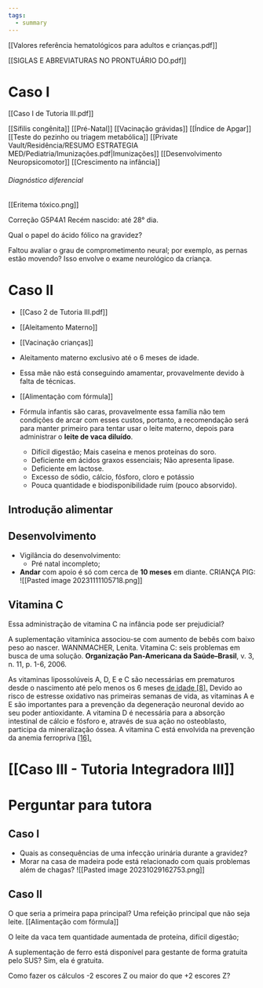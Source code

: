 ```yaml
---
tags:
  - summary
---
```

[[Valores referência hematológicos para adultos e crianças.pdf]]

[[SIGLAS E ABREVIATURAS NO PRONTUÁRIO DO.pdf]]
# Caso I 
[[Caso I de Tutoria III.pdf]]

[[Sífilis congênita]]
[[Pré-Natal]]
[[Vacinação grávidas]]
[[Índice de Apgar]]
[[Teste do pezinho ou triagem metabólica]]
[[Private Vault/Residência/RESUMO ESTRATEGIA MED/Pediatria/Imunizações.pdf|Imunizações]]
[[Desenvolvimento Neuropsicomotor]]
[[Crescimento na infância]]
###### Diagnóstico diferencial
[[Eritema tóxico.png]]

Correção 
G5P4A1
Recém nascido: até 28° dia. 

Qual o papel do ácido fólico na gravidez? 

Faltou avaliar o grau de comprometimento neural; por exemplo, as pernas estão movendo? Isso envolve o exame neurológico da criança. 



# Caso II
* [[Caso 2 de Tutoria III.pdf]]
* [[Aleitamento Materno]]
* [[Vacinação crianças]]

* Aleitamento materno exclusivo até o 6 meses de idade. 
* Essa mãe não está conseguindo amamentar, provavelmente devido à falta de técnicas. 
* [[Alimentação com fórmula]]
* Fórmula infantis são caras, provavelmente essa família não tem condições de arcar com esses custos, portanto, a recomendação será para manter primeiro para tentar usar o leite materno, depois para administrar o __leite de vaca diluído__. 
	* Difícil digestão; Mais caseína e menos proteínas do soro.
	* Deficiente em ácidos graxos essenciais; Não apresenta lipase.
	* Deficiente em lactose.
	* Excesso de sódio, cálcio, fósforo, cloro e potássio
	* Pouca quantidade e biodisponibilidade ruim (pouco absorvido).
## Introdução alimentar
## Desenvolvimento
* Vigilância do desenvolvimento:
	* Pré natal incompleto; 
* __Andar__ com apoio é só com cerca de __10 meses__ em diante. 
CRIANÇA PIG: 
![[Pasted image 20231111105718.png]]

## Vitamina C
Essa administração de vitamina C na infância pode ser prejudicial? 

A suplementação vitamínica associou-se com aumento de bebês com baixo peso ao nascer.
WANNMACHER, Lenita. Vitamina C: seis problemas em busca de uma solução. **Organização Pan-Americana da Saúde–Brasil**, v. 3, n. 11, p. 1-6, 2006.

As vitaminas lipossolúveis A, D, E e C são necessárias em prematuros desde o nascimento até pelo menos os 6 meses [de idade [8].](https://www.sciencedirect.com/science/article/pii/S0929693X16305334?via%3Dihub#bib0135) Devido ao risco de estresse oxidativo nas primeiras semanas de vida, as vitaminas A e E são importantes para a prevenção da degeneração neuronal devido ao seu poder antioxidante. A vitamina D é necessária para a absorção intestinal de cálcio e fósforo e, através de sua ação no osteoblasto, participa da mineralização óssea. A vitamina C está envolvida na prevenção da anemia ferropriva [[16].](https://www.sciencedirect.com/science/article/pii/S0929693X16305334?via%3Dihub#bib0175)




# [[Caso III - Tutoria Integradora III]]

# Perguntar para tutora
## Caso I
* Quais as consequências de uma infecção urinária durante a gravidez? 
* Morar na casa de madeira pode está relacionado com quais problemas além de chagas? 
![[Pasted image 20231029162753.png]]

## Caso II
O que seria a primeira papa principal? Uma refeição principal que não seja leite. [[Alimentação com fórmula]]

O leite da vaca tem quantidade aumentada de proteína, difícil digestão; 

A suplementação de ferro está disponível para gestante de forma gratuita pelo SUS? Sim, ela é gratuita. 

Como fazer os cálculos -2 escores Z ou maior do que +2 escores Z? 